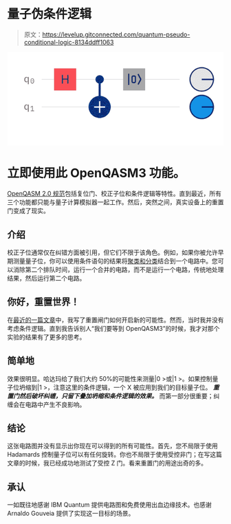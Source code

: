 # 量子伪条件逻辑

> 原文：<https://levelup.gitconnected.com/quantum-pseudo-conditional-logic-8134ddff1063>

![](img/0cb9e7fe7306d7c6f3e528b432fee8a3.png)

# 立即使用此 OpenQASM3 功能。

[OpenQASM 2.0 规范](https://arxiv.org/abs/1707.03429)包括复位门、校正子位和条件逻辑等特性。直到最近，所有三个功能都只能与量子计算模拟器一起工作。然后，突然之间，真实设备上的重置门变成了现实。

## 介绍

校正子位通常仅在纠错方面被引用，但它们不限于该角色。例如，如果你被允许早期测量量子位，你可以使用条件语句的结果将[聚类和分类](https://link.medium.com/iraXdJfGccb)结合到一个电路中。您可以消除第二个排队时间，运行一个合并的电路，而不是运行一个电路，传统地处理结果，然后运行第二个电路。

## 你好，重置世界！

在[最近的一篇文章](https://link.medium.com/Lh2dUEaW9bb)中，我写了重置闸门如何开启新的可能性。然而，当时我并没有考虑条件逻辑。直到我告诉别人“我们要等到 OpenQASM3”的时候，我才对那个实验的结果有了更多的思考。

## 简单地

效果很明显。哈达玛给了我们大约 50%的可能性来测量|0 >或|1 >。如果控制量子位坍缩到|1 >，注意这里的条件逻辑，一个 X 被应用到我们的目标量子位。 ***重置门然后破坏纠缠，只留下叠加坍缩和条件逻辑的效果。*** 而第一部分很重要；纠缠会在电路中产生不良影响。

## 结论

这张电路图并没有显示出你现在可以得到的所有可能性。首先，您不局限于使用 Hadamards 控制量子位可以有任何旋转。你也不局限于使用受控非门；在写这篇文章的时候，我已经成功地测试了受控 Z 门。看来重置门的用途出奇的多。

## 承认

一如既往地感谢 IBM Quantum 提供电路图和免费使用出血边缘技术。也感谢 Arnaldo Gouveia 提供了实现这一目标的场景。